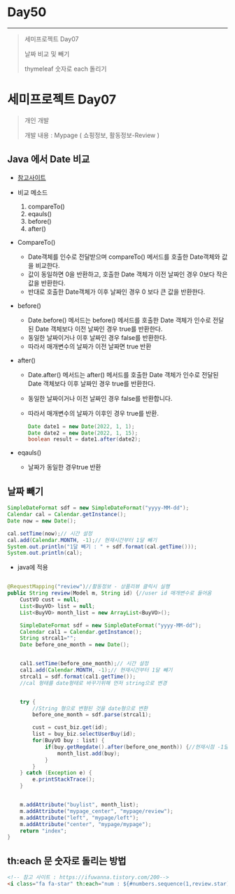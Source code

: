 # Day50

---

> 세미프로젝트 Day07
>
> 날짜 비교 및 빼기
>
> thymeleaf 숫자로 each 돌리기 

# 세미프로젝트 Day07

> 개인 개발 
>
> 개발 내용 : Mypage ( 쇼핑정보, 활동정보-Review  )

## Java 에서 Date 비교 

- [참고사이트](https://developer-talk.tistory.com/397)

- 비교 메소드

  1. compareTo()
  2. eqauls()
  3. before()
  4. after()

- CompareTo()

  - Date객체를 인수로 전달받으며 compareTo() 메서드를 호출한 Date객체와 값을 비교한다. 
  - 값이 동일하면 0을 반환하고, 호출한 Date 객체가 이전 날짜인 경우 0보다 작은 값을 반환한다. 
  - 반대로 호출한 Date객체가 이후 날짜인 경우 0 보다 큰 값을 반환한다. 

- before()

  - Date.before() 메서드는 before() 메서드를 호출한 Date 객체가 인수로 전달된 Date 객체보다 이전 날짜인 경우 true를 반환한다. 
  - 동일한 날짜이거나 이후 날짜인 경우 false를 반환한다. 
  - 따라서 매개변수의 날짜가 이전 날짜면 true 반환 

- after()

  - Date.after() 메서드는 after() 메서드를 호출한 Date 객체가 인수로 전달된 Date 객체보다 이후 날짜인 경우 true를 반환한다. 

  - 동일한 날짜이거나 이전 날짜인 경우 false를 반환합니다.

  - 따라서 매개변수의 날짜가 이후인 경우 true를 반환. 

    ```java
    Date date1 = new Date(2022, 1, 1);
    Date date2 = new Date(2022, 1, 15);
    boolean result = date1.after(date2);
    ```

- eqauls()

  - 날짜가 동일한 경우true 반환 

## 날짜 빼기

```java
SimpleDateFormat sdf = new SimpleDateFormat("yyyy-MM-dd");
Calendar cal = Calendar.getInstance();
Date now = new Date();

cal.setTime(now);// 시간 설정 
cal.add(Calendar.MONTH, -1);// 현재시간부터 1달 뺴기 
System.out.println("1달 빼기 : " + sdf.format(cal.getTime()));
System.out.println(cal);
```

- java에 적용 

``` java

@RequestMapping("review")//활동정보 - 상품리뷰 클릭시 실행  
public String review(Model m, String id) {//user id 매개변수로 들어옴 
    CustVO cust = null;
    List<BuyVO> list = null;
    List<BuyVO> month_list = new ArrayList<BuyVO>();

    SimpleDateFormat sdf = new SimpleDateFormat("yyyy-MM-dd");
    Calendar cal1 = Calendar.getInstance();
    String strcal1="";
    Date before_one_month = new Date();


    cal1.setTime(before_one_month);// 시간 설정 
    cal1.add(Calendar.MONTH, -1);// 현재시간부터 1달 뺴기 
    strcal1 = sdf.format(cal1.getTime());
    //cal 형태를 date형태로 바꾸기위해 먼저 string으로 변경 


    try {
        //String 형으로 변형된 것을 date형으로 변환 
        before_one_month = sdf.parse(strcal1);

        cust = cust_biz.get(id);
        list = buy_biz.selectUserBuy(id);
        for(BuyVO buy : list) {
            if(buy.getRegdate().after(before_one_month)) {//현재시점 -1달 이후의 물건만 통과
                month_list.add(buy);
            }
        }
    } catch (Exception e) {
        e.printStackTrace();
    }


    m.addAttribute("buylist", month_list);
    m.addAttribute("mypage_center", "mypage/review");
    m.addAttribute("left", "mypage/left");
    m.addAttribute("center", "mypage/mypage");
    return "index";
}
```

## th:each 문 숫자로 돌리는 방법

```html
<!-- 참고 사이트 : https://ifuwanna.tistory.com/200-->
<i class="fa fa-star" th:each="num : ${#numbers.sequence(1,review.star)}"></i>
```
